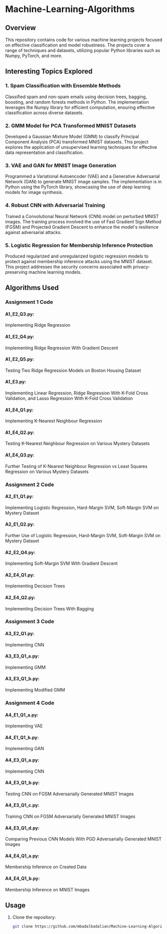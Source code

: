 # Machine-Learning-Algorithms

## Overview

This repository contains code for various machine learning projects focused on effective classification and model robustness. The projects cover a range of techniques and datasets, utilizing popular Python libraries such as Numpy, PyTorch, and more.

## Interesting Topics Explored

### 1. Spam Classification with Ensemble Methods
Classified spam and non-spam emails using decision trees, bagging, boosting, and random forests methods in Python. The implementation leverages the Numpy library for efficient computation, ensuring effective classification across diverse datasets.

### 2. GMM Model for PCA Transformed MNIST Datasets
Developed a Gaussian Mixture Model (GMM) to classify Principal Component Analysis (PCA) transformed MNIST datasets. This project explores the application of unsupervised learning techniques for effective data representation and classification.

### 3. VAE and GAN for MNIST Image Generation
Programmed a Variational Autoencoder (VAE) and a Generative Adversarial Network (GAN) to generate MNIST image samples. The implementation is in Python using the PyTorch library, showcasing the use of deep learning models for image synthesis.

### 4. Robust CNN with Adversarial Training
Trained a Convolutional Neural Network (CNN) model on perturbed MNIST images. The training process involved the use of Fast Gradient Sign Method (FGSM) and Projected Gradient Descent to enhance the model's resilience against adversarial attacks.

### 5. Logistic Regression for Membership Inference Protection
Produced regularized and unregularized logistic regression models to protect against membership inference attacks using the MNIST dataset. This project addresses the security concerns associated with privacy-preserving machine learning models.

## Algorithms Used

### Assignment 1 Code

#### A1_E2_Q3.py: 
Implementing Ridge Regression

#### A1_E2_Q4.py: 
Implementing Ridge Regression With Gradient Descent

#### A1_E2_Q5.py: 
Testing Two Ridge Regression Models on Boston Housing Dataset

#### A1_E3.py: 
Implementing Linear Regression, Ridge Regression With K-Fold Cross Validation, and Lasso Regression With K-Fold Cross Validation

#### A1_E4_Q1.py: 
Implementing K-Nearest Neighbour Regression

#### A1_E4_Q2.py: 
Testing K-Nearest Neighbour Regression on Various Mystery Datasets

#### A1_E4_Q3.py: 
Further Testing of K-Nearest Neighbour Regression vs Least Squares Regression on Various Mystery Datasets

### Assignment 2 Code

#### A2_E1_Q1.py: 
Implementing Logistic Regression, Hard-Margin SVM, Soft-Margin SVM on Mystery Dataset

#### A2_E1_Q2.py: 
Further Use of Logistic Regression, Hard-Margin SVM, Soft-Margin SVM on Mystery Dataset

#### A2_E2_Q4.py: 
Implementing Soft-Margin SVM With Gradient Descent

#### A2_E4_Q1.py: 
Implementing Decision Trees

#### A2_E4_Q2.py: 
Implementing Decision Trees With Bagging

### Assignment 3 Code

#### A3_E2_Q1.py: 
Implementing CNN

#### A3_E3_Q1_a.py: 
Implementing GMM

#### A3_E3_Q1_b.py: 
Implementing Modified GMM 

### Assignment 4 Code

#### A4_E1_Q1_a.py: 
Implementing VAE

#### A4_E1_Q1_b.py: 
Implementing GAN

#### A4_E3_Q1_a.py: 
Implementing CNN

#### A4_E3_Q1_b.py: 
Testing CNN on FGSM Adversarially Generated MNIST Images 

#### A4_E3_Q1_c.py: 
Training CNN on FGSM Adversarially Generated MNIST Images

#### A4_E3_Q1_d.py: 
Comparing Previous CNN Models With PGD Adversarially Generated MNIST Images

#### A4_E4_Q1_a.py: 
Membership Inference on Created Data

#### A4_E4_Q1_b.py: 
Membership Inference on MNIST Images

## Usage

1. Clone the repository:
   ```bash
   git clone https://github.com/mbadalbadalian/Machine-Learning-Algorithms.git
